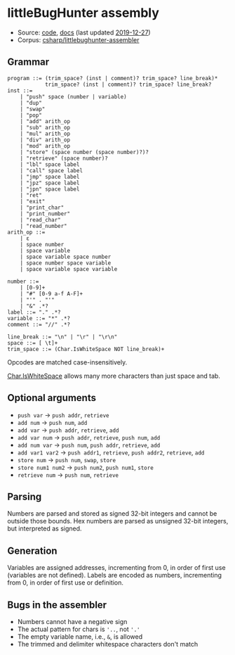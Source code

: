 # littleBugHunter assembly

- Source: [code](https://github.com/littleBugHunter/WhitespaceAssembler),
  [docs](https://github.com/littleBugHunter/WhitespaceAssembler/blob/master/README.md)
  (last updated [2019-12-27](https://github.com/littleBugHunter/WhitespaceAssembler/tree/fd8a7a0189537507cc29eac4e286386192c8b6e7))
- Corpus: [csharp/littlebughunter-assembler](https://github.com/wspace/corpus/blob/main/csharp/littlebughunter-assembler/project.json)

## Grammar

```bnf
program ::= (trim_space? (inst | comment)? trim_space? line_break)*
            trim_space? (inst | comment)? trim_space? line_break?
inst ::=
    | "push" space (number | variable)
    | "dup"
    | "swap"
    | "pop"
    | "add" arith_op
    | "sub" arith_op
    | "mul" arith_op
    | "div" arith_op
    | "mod" arith_op
    | "store" (space number (space number)?)?
    | "retrieve" (space number)?
    | "lbl" space label
    | "call" space label
    | "jmp" space label
    | "jpz" space label
    | "jpn" space label
    | "ret"
    | "exit"
    | "print_char"
    | "print_number"
    | "read_char"
    | "read_number"
arith_op ::=
    | ε
    | space number
    | space variable
    | space variable space number
    | space number space variable
    | space variable space variable

number ::=
    | [0-9]+
    | "#" [0-9 a-f A-F]+
    | "'" . "'"
    | "&" .*?
label ::= "." .*?
variable ::= "*" .*?
comment ::= "//" .*?

line_break ::= "\n" | "\r" | "\r\n"
space ::= [ \t]+
trim_space ::= (Char.IsWhiteSpace NOT line_break)+
```

Opcodes are matched case-insensitively.

[Char.IsWhiteSpace](https://learn.microsoft.com/en-us/dotnet/api/system.char.iswhitespace?view=net-8.0#system-char-iswhitespace(system-char))
allows many more characters than just space and tab.

## Optional arguments

- `push var` -> `push addr`, `retrieve`
- `add num` -> `push num`, `add`
- `add var` -> `push addr`, `retrieve`, `add`
- `add var num` -> `push addr`, `retrieve`, `push num`, `add`
- `add num var` -> `push num`, `push addr`, `retrieve`, `add`
- `add var1 var2` -> `push addr1`, `retrieve`, `push addr2`, `retrieve`, `add`
- `store num` -> `push num`, `swap`, `store`
- `store num1 num2` -> `push num2`, `push num1`, `store`
- `retrieve num` -> `push num`, `retrieve`

## Parsing

Numbers are parsed and stored as signed 32-bit integers and cannot be outside
those bounds. Hex numbers are parsed as unsigned 32-bit integers, but
interpreted as signed.

## Generation

Variables are assigned addresses, incrementing from 0, in order of first use
(variables are not defined). Labels are encoded as numbers, incrementing from 0,
in order of first use or definition.

## Bugs in the assembler

- Numbers cannot have a negative sign
- The actual pattern for chars is `'..`, not `'.'`
- The empty variable name, i.e., `&`, is allowed
- The trimmed and delimiter whitespace characters don't match
